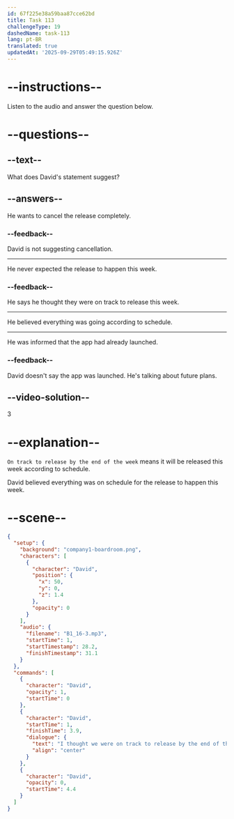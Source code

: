 ```yaml
---
id: 67f225e38a59baa87cce62bd
title: Task 113
challengeType: 19
dashedName: task-113
lang: pt-BR
translated: true
updatedAt: '2025-09-29T05:49:15.926Z'
---
```


<!-- (Audio) David: I thought we were on track to release by the end of the week. -->

# --instructions--

Listen to the audio and answer the question below.

# --questions--

## --text--

What does David's statement suggest?

## --answers--

He wants to cancel the release completely.

### --feedback--

David is not suggesting cancellation.

---

He never expected the release to happen this week.

### --feedback--

He says he thought they were on track to release this week.

---

He believed everything was going according to schedule.

---

He was informed that the app had already launched.

### --feedback--

David doesn't say the app was launched. He's talking about future plans.

## --video-solution--

3

# --explanation--

`On track to release by the end of the week` means it will be released this week according to schedule.

David believed everything was on schedule for the release to happen this week.

# --scene--

```json
{
  "setup": {
    "background": "company1-boardroom.png",
    "characters": [
      {
        "character": "David",
        "position": {
          "x": 50,
          "y": 0,
          "z": 1.4
        },
        "opacity": 0
      }
    ],
    "audio": {
      "filename": "B1_16-3.mp3",
      "startTime": 1,
      "startTimestamp": 28.2,
      "finishTimestamp": 31.1
    }
  },
  "commands": [
    {
      "character": "David",
      "opacity": 1,
      "startTime": 0
    },
    {
      "character": "David",
      "startTime": 1,
      "finishTime": 3.9,
      "dialogue": {
        "text": "I thought we were on track to release by the end of the week.",
        "align": "center"
      }
    },
    {
      "character": "David",
      "opacity": 0,
      "startTime": 4.4
    }
  ]
}
```
